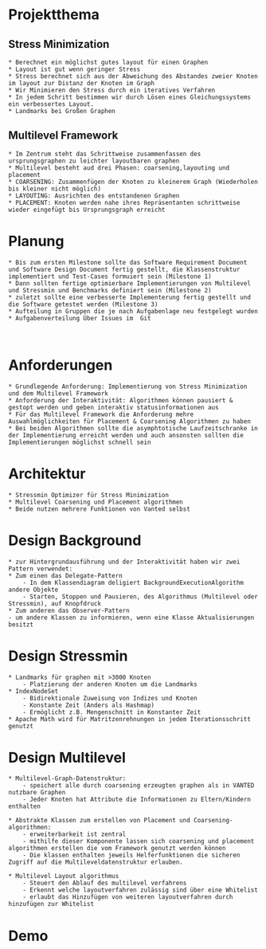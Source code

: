 # Projektthema

## Stress Minimization

	* Berechnet ein möglichst gutes layout für einen Graphen
	* Layout ist gut wenn geringer Stress
	* Stress berechnet sich aus der Abweichung des Abstandes zweier Knoten im layout zur Distanz der Knoten im Graph
	* Wir Minimieren den Stress durch ein iteratives Verfahren 
	* In jedem Schritt bestimmen wir durch Lösen eines Gleichungssystems ein verbessertes Layout. 
	* Landmarks bei Großen Graphen

## Multilevel Framework

	* Im Zentrum steht das Schrittweise zusammenfassen des ursprungsgraphen zu leichter layoutbaren graphen
	* Multilevel besteht aud drei Phasen: coarsening,layouting und placement
	* COARSENING: Zusammenfügen der Knoten zu kleinerem Graph (Wiederholen bis kleiner nicht möglich)
	* LAYOUTING: Ausrichten des entstandenen Graphen
	* PLACEMENT: Knoten werden nahe ihres Repräsentanten schrittweise wieder eingefügt bis Ursprungsgraph erreicht


# Planung
	* Bis zum ersten Milestone sollte das Software Requirement Document und Software Design Document fertig gestellt, die Klassenstruktur implementiert und Test-Cases formuiert sein (Milestone 1) 
	* Dann sollten fertige optimierbare Implementierungen von Multilevel und Stressmin und Benchmarks definiert sein (Milestone 2) 
	* zuletzt sollte eine verbesserte Implementerung fertig gestellt und die Software getestet werden (Milestone 3)	
	* Aufteilung in Gruppen die je nach Aufgabenlage neu festgelegt wurden
	* Aufgabenverteilung Über Issues im  Git

​	
# Anforderungen

	* Grundlegende Anforderung: Implementierung von Stress Minimization und dem Multilevel Framework
	* Anforderung der Interaktivität: Algorithmen können pausiert & gestopt werden und geben interaktiv statusinformationen aus
	* Für das Multilevel Framework die Anforderung mehre Auswahlmöglichkeiten für Placement & Coarsening Algorithmen zu haben
	* Bei beiden Algorithmen sollte die asymphtotische Laufzeitschranke in der Implementierung erreicht werden und auch ansonsten sollten die Implementierungen möglichst schnell sein

# Architektur

	* Stressmin Optimizer für Stress Minimization
	* Multilevel Coarsening und Placement algorithmen
	* Beide nutzen mehrere Funktionen von Vanted selbst

# Design Background

    * zur Hintergrundausführung und der Interaktivität haben wir zwei Pattern verwendet:
    * Zum einen das Delegate-Pattern
    	- In dem Klassendiagram deligiert BackgroundExecutionAlgorithm andere Objekte
    	- Starten, Stoppen und Pausieren, des Algorithmus (Multilevel oder Stressmin), auf Knopfdruck
    * Zum anderen das Observer-Pattern
	- um andere Klassen zu informieren, wenn eine Klasse Aktualisierungen besitzt

# Design Stressmin 
	* Landmarks für graphen mit >3000 Knoten
		- Platzierung der anderen Knoten um die Landmarks
	* IndexNodeSet
		- Bidirektionale Zuweisung von Indizes und Knoten
		- Konstante Zeit (Anders als Hashmap)
		- Ermöglicht z.B. Mengenschnitt in Konstanter Zeit
	* Apache Math wird für Matritzenrehnungen in jedem Iterationsschritt genutzt

# Design Multilevel

	* Multilevel-Graph-Datenstruktur: 
		- speichert alle durch coarsening erzeugten graphen als in VANTED nutzbare Graphen
		- Jeder Knoten hat Attribute die Informationen zu Eltern/Kindern enthalten

	* Abstrakte Klassen zum erstellen von Placement und Coarsening-algorithmen:
		- erweiterbarkeit ist zentral
		- mithilfe dieser Komponente lassen sich coarsening und placement algorithmen erstellen die vom Framework genutzt werden können
		- Die klassen enthalten jeweils Helferfunktionen die sicheren Zugriff auf die Multileveldatenstruktur erlauben.

	* Multilevel Layout algorithmus
		- Steuert den Ablauf des multilevel verfahrens 
		- Erkennt welche layoutverfahren zulässig sind über eine Whitelist
		- erlaubt das Hinzufügen von weiteren layoutverfahren durch hinzufügen zur Whitelist
  

# Demo

